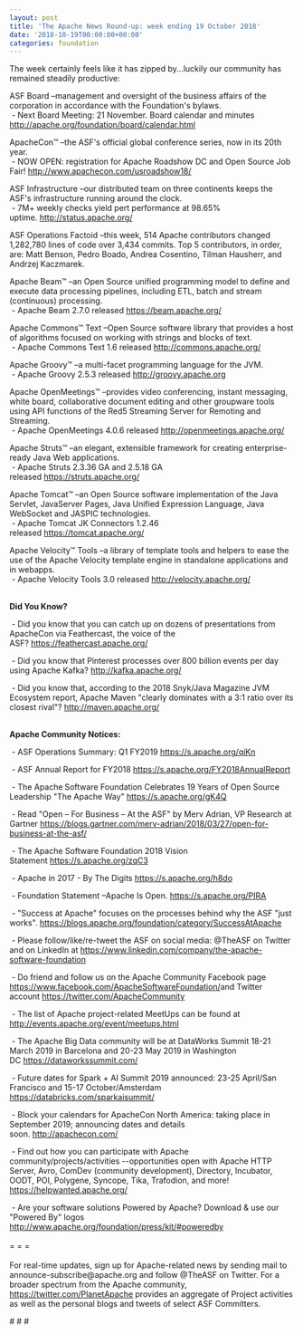 ```yaml
---
layout: post
title: 'The Apache News Round-up: week ending 19 October 2018'
date: '2018-10-19T00:00:00+00:00'
categories: foundation
---
```

<div> 
    <p>The week certainly feels like it has zipped by...luckily our community has remained steadily productive:</p> 
  </div> 
  <p>ASF Board –management and oversight of the business affairs of the corporation in accordance with the Foundation's bylaws.<br />&nbsp;- Next Board Meeting: 21 November. Board calendar and minutes <a href="http://apache.org/foundation/board/calendar.html">http://apache.org/foundation/board/calendar.html</a></p> 
  <div> 
    <p>ApacheCon™ –the ASF's official global conference series, now in its 20th year.<br />&nbsp;- NOW OPEN: registration for Apache Roadshow DC and Open Source Job Fair!&nbsp;<a href="http://www.apachecon.com/usroadshow18/">http://www.apachecon.com/usroadshow18/</a></p> 
    <p>ASF Infrastructure –our distributed team on three continents keeps the ASF's infrastructure running around the clock.<br />&nbsp;- 7M+ weekly checks yield pert performance at 98.65% uptime.&nbsp;<a href="http://status.apache.org/">http://status.apache.org/</a></p> 
    <p>ASF Operations Factoid&nbsp;–this week, 514 Apache contributors changed 1,282,780 lines of code over 3,434 commits. Top 5 contributors, in order, are: Matt Benson, Pedro Boado, Andrea Cosentino, Tilman Hausherr, and Andrzej Kaczmarek.</p> 
    <p> </p> 
    <p>Apache Beam™ –an Open Source unified programming model to define and execute data processing pipelines, including ETL, batch and stream (continuous) processing.<br />&nbsp;- Apache Beam 2.7.0 released&nbsp;<a href="https://beam.apache.org/">https://beam.apache.org/</a></p> 
    <p>Apache Commons™ Text –Open Source software library that provides a host of algorithms focused on working with strings and blocks of text.<br />&nbsp;-&nbsp;Apache Commons Text 1.6 released&nbsp;<a href="http://commons.apache.org/">http://commons.apache.org/</a></p> 
    <p> </p> 
    <p> </p> 
    <p>Apache Groovy™ –a multi-facet programming language for the JVM.<br />&nbsp;- Apache Groovy 2.5.3 released&nbsp;<a href="http://groovy.apache.org">http://groovy.apache.org</a></p> 
    <p>Apache OpenMeetings™ –provides video conferencing, instant messaging, white board, collaborative document editing and other groupware tools using API functions of the Red5 Streaming Server for Remoting and Streaming.<br />&nbsp;- Apache OpenMeetings 4.0.6 released&nbsp;<a href="http://openmeetings.apache.org/">http://openmeetings.apache.org/</a></p> 
    <p>Apache Struts™ –an elegant, extensible framework for creating enterprise-ready Java Web applications.<br />&nbsp;- Apache Struts 2.3.36 GA and 2.5.18 GA released&nbsp;<a href="https://struts.apache.org/">https://struts.apache.org/</a></p> 
    <p>Apache Tomcat™ –an Open Source software implementation of the Java Servlet, JavaServer Pages, Java Unified Expression Language, Java WebSocket and JASPIC technologies.<br />&nbsp;- Apache Tomcat JK Connectors 1.2.46 released&nbsp;<a href="https://tomcat.apache.org/">https://tomcat.apache.org/</a></p> 
    <p>Apache Velocity™ Tools –a library of template tools and helpers to ease the use of the Apache Velocity template engine in standalone applications and in webapps.<br />&nbsp;-&nbsp;Apache Velocity Tools 3.0 released&nbsp;<a href="http://velocity.apache.org/">http://velocity.apache.org/</a></p> 
    <p> </p> 
    <p><strong><br />Did You Know?</strong></p> 
    <div> 
      <p>&nbsp;- Did you know that you can catch up on dozens of presentations from ApacheCon via Feathercast, the voice of the ASF?&nbsp;<a href="https://feathercast.apache.org/">https://feathercast.apache.org/</a></p> 
      <p>&nbsp;- Did you know that Pinterest processes over 800 billion events per day using Apache Kafka?&nbsp;<a href="http://kafka.apache.org/">http://kafka.apache.org/</a></p> 
      <p>&nbsp;- Did you know that, according to the 2018 Snyk/Java Magazine JVM Ecosystem report, Apache Maven &quot;clearly dominates with a 3:1 ratio over its closest rival&quot;?&nbsp;<a href="http://maven.apache.org/">http://maven.apache.org/</a><br /> </p> 
      <p><strong><br />Apache Community Notices:</strong></p> 
    </div> 
    <p>&nbsp;- ASF Operations Summary: Q1 FY2019 <a href="https://s.apache.org/qiKn">https://s.apache.org/qiKn</a></p> 
    <p>&nbsp;- ASF Annual Report for FY2018&nbsp;<a href="https://s.apache.org/FY2018AnnualReport">https://s.apache.org/FY2018AnnualReport</a></p> 
    <p>&nbsp;- The Apache<span style="font-size: 10.8333px;"> </span>Software Foundation Celebrates 19 Years of Open Source Leadership &quot;The Apache Way&quot;&nbsp;<a href="https://s.apache.org/gK4Q">https://s.apache.org/gK4Q</a></p> 
    <p>&nbsp;- Read &quot;Open – For Business – At the ASF&quot; by Merv Adrian, VP Research at Gartner&nbsp;<a href="https://blogs.gartner.com/merv-adrian/2018/03/27/open-for-business-at-the-asf/">https://blogs.gartner.com/merv-adrian/2018/03/27/open-for-business-at-the-asf/</a><br /></p> 
    <p>&nbsp;- The Apache Software Foundation 2018 Vision Statement&nbsp;<a href="https://s.apache.org/zqC3">https://s.apache.org/zqC3</a></p> 
    <p>&nbsp;- Apache in 2017 - By The Digits&nbsp;<a href="https://s.apache.org/h8do">https://s.apache.org/h8do</a></p> 
    <p>&nbsp;- Foundation Statement –Apache Is Open. <a href="https://s.apache.org/PIRA">https://s.apache.org/PIRA</a></p> 
    <div> 
      <p>&nbsp;- &quot;Success at Apache&quot; focuses on the processes behind why the ASF &quot;just works&quot;. <a href="https://blogs.apache.org/foundation/category/SuccessAtApache">https://blogs.apache.org/foundation/category/SuccessAtApache</a></p> 
    </div> 
    <div> 
      <p>&nbsp;- Please follow/like/re-tweet the ASF on social media: @TheASF on Twitter and on LinkedIn at <a href="https://www.linkedin.com/company/the-apache-software-foundation">https://www.linkedin.com/company/the-apache-software-foundation</a></p> 
      <p>&nbsp;- Do friend and follow us on the Apache Community Facebook page <a href="https://www.facebook.com/ApacheSoftwareFoundation/">https://www.facebook.com/ApacheSoftwareFoundation/</a>and Twitter account <a href="https://twitter.com/ApacheCommunity">https://twitter.com/ApacheCommunity</a></p> 
    </div> 
    <div> 
      <p><a href="https://feathercast.apache.org/"></a></p> 
    </div> 
    <div> 
      <p>&nbsp;- The list of Apache project-related MeetUps can be found at <a href="http://events.apache.org/event/meetups.html">http://events.apache.org/event/meetups.html</a></p> 
    </div> 
    <div> 
      <p>&nbsp;- The Apache Big Data community will be at&nbsp;DataWorks Summit 18-21 March 2019 in Barcelona and&nbsp;20-23 May 2019 in Washington DC&nbsp;<a href="https://dataworkssummit.com/">https://dataworkssummit.com/</a></p> 
      <p>&nbsp;- Future dates for Spark + AI Summit 2019 announced: 23-25 April/San Francisco and 15-17 October/Amsterdam <font color="#bb0000"><a href="https://databricks.com/sparkaisummit/">https://databricks.com/sparkaisummit/</a></font></p> 
      <p>&nbsp;- Block your calendars for ApacheCon North America: taking place in September 2019; announcing dates and details soon.&nbsp;<a href="http://apachecon.com/">http://apachecon.com/</a></p> 
      <p>&nbsp;- Find out how you can participate with Apache community/projects/activities --opportunities open with Apache HTTP Server, Avro, ComDev (community development), Directory, Incubator, OODT, POI, Polygene, Syncope, Tika, Trafodion, and more! <a href="https://helpwanted.apache.org/">https://helpwanted.apache.org/</a></p> 
    </div> 
    <div>&nbsp;- Are your software solutions Powered by Apache? Download &amp; use our &quot;Powered By&quot; logos <a href="http://www.apache.org/foundation/press/kit/#poweredby">http://www.apache.org/foundation/press/kit/#poweredby</a></div> 
    <div><br /></div> 
    <div>= = =</div> 
    <div><br /></div> 
    <div>For real-time updates, sign up for Apache-related news by sending mail to announce-subscribe@apache.org and follow @TheASF on Twitter. For a broader spectrum from the Apache community, <a href="https://twitter.com/PlanetApache">https://twitter.com/PlanetApache</a> provides an aggregate of Project activities as well as the personal blogs and tweets of select ASF Committers.</div> 
    <p># # #</p> 
  </div>

